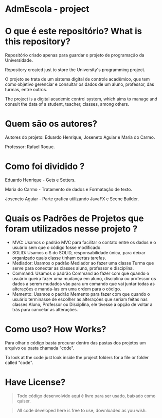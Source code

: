 # AdmEscola - project

# O que é este repositório? What is this repository?


Repositório criado apenas para guardar o projeto de programação da Universidade.

Repository created just to store the University's programming project.

O projeto se trata de um sistema digital de controle acadêmico, que tem como objetivo gerenciar e consultar os dados de um aluno, professor, das turmas, entre outros.

The project is a digital academic control system, which aims to manage and consult the data of a student, teacher, classes, among others.

# Quem são os autores?
Autores do projeto: Eduardo Henrique, Joseneto Aguiar e Maria do Carmo.

Professor: Rafael Roque.

# Como foi dividido ?

Eduardo Henrique - Gets e Setters.

Maria do Carmo - Tratamento de dados e Formatação de texto.

Joseneto Aguiar - Parte grafica utilizando JavaFX e Scene Builder.

# Quais os Padrões de Projetos que foram utilizados nesse projeto ?

- MVC: Usamos o padrão MVC para facilitar o contato entre os dados e o usuário sem que o código fosse modificado.
- SOLID: Usamos o S do SOLID, responsabilidade única, para deixar organizado quais classe tinham certas tarefas.
- Mediador: Usamos o padrão Mediador ao fazer uma classe Turma que serve para conectar as classes aluno, professor e disciplina.
- Command: Usamos o padrão Command ao fazer com que quando o usuário queira fazer uma mudança em aluno, disciplina ou professor os 
           dados a serem mudados vão para um comando que vai juntar todas as alterações e manda-las em uma ordem para o código.
- Memento: Usamos o padrão Memento para fazer com que quando o usuário terminasse de escolher as alterações que seriam feitas nas 
           classes Aluno, Professor ou Disciplina, ele tivesse a opção de voltar a trás  para cancelar as alterações.

# Como uso? How Works?


Para olhar o código basta procurar dentro das pastas dos projetos um arquivo ou pasta chamada "code".

To look at the code just look inside the project folders for a file or folder called "code".

# Have License?

> Todo código desenvolvido aqui é livre para ser usado, baixado como quiser.



> All code developed here is free to use, downloaded as you wish.
